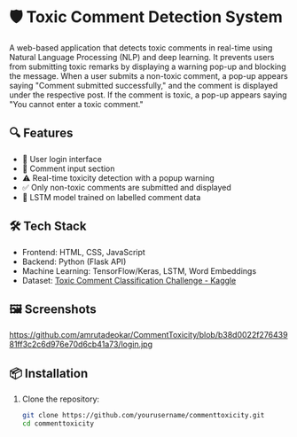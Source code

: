 # 🛡️ Toxic Comment Detection System

A web-based application that detects toxic comments in real-time using Natural Language Processing (NLP) and deep learning. It prevents users from submitting toxic remarks by displaying a warning pop-up and blocking the message. When a user submits a non-toxic comment, a pop-up appears saying "Comment submitted successfully," and the comment is displayed under the respective post. If the comment is toxic, a pop-up appears saying "You cannot enter a toxic comment."

## 🔍 Features

- 🔐 User login interface  
- 💬 Comment input section  
- ⚠️ Real-time toxicity detection with a popup warning  
- ✅ Only non-toxic comments are submitted and displayed  
- 🤖 LSTM model trained on labelled comment data  

## 🛠️ Tech Stack

- Frontend: HTML, CSS, JavaScript  
- Backend: Python (Flask API)  
- Machine Learning: TensorFlow/Keras, LSTM, Word Embeddings  
- Dataset: [Toxic Comment Classification Challenge - Kaggle](https://www.kaggle.com/c/jigsaw-toxic-comment-classification-challenge)

## 🖼️ Screenshots

https://github.com/amrutadeokar/CommentToxicity/blob/b38d0022f27643981ff3c2c6d976e70d6cb41a73/login.jpg



## 📦 Installation

1. Clone the repository:
   ```bash
   git clone https://github.com/yourusername/commenttoxicity.git
   cd commenttoxicity

